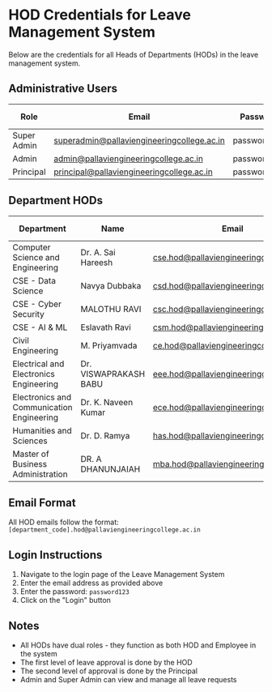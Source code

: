 # HOD Credentials for Leave Management System

Below are the credentials for all Heads of Departments (HODs) in the leave management system.

## Administrative Users

| Role | Email | Password | Employee ID |
|------|-------|----------|-------------|
| Super Admin | superadmin@pallaviengineeringcollege.ac.in | password123 | ADM002 |
| Admin | admin@pallaviengineeringcollege.ac.in | password123 | ADM001 |
| Principal | principal@pallaviengineeringcollege.ac.in | password123 | CSE003 |

## Department HODs

| Department | Name | Email | Password | Employee ID |
|------------|------|-------|----------|-------------|
| Computer Science and Engineering | Dr. A. Sai Hareesh | cse.hod@pallaviengineeringcollege.ac.in | password123 | CSE001 |
| CSE - Data Science | Navya Dubbaka | csd.hod@pallaviengineeringcollege.ac.in | password123 | CSD001 |
| CSE - Cyber Security | MALOTHU RAVI | csc.hod@pallaviengineeringcollege.ac.in | password123 | CSC001 |
| CSE - AI & ML | Eslavath Ravi | csm.hod@pallaviengineeringcollege.ac.in | password123 | CSM001 |
| Civil Engineering | M. Priyamvada | ce.hod@pallaviengineeringcollege.ac.in | password123 | CE001 |
| Electrical and Electronics Engineering | Dr. VISWAPRAKASH BABU | eee.hod@pallaviengineeringcollege.ac.in | password123 | EEE001 |
| Electronics and Communication Engineering | Dr. K. Naveen Kumar | ece.hod@pallaviengineeringcollege.ac.in | password123 | ECE001 |
| Humanities and Sciences | Dr. D. Ramya | has.hod@pallaviengineeringcollege.ac.in | password123 | HSS001 |
| Master of Business Administration | DR. A DHANUNJAIAH | mba.hod@pallaviengineeringcollege.ac.in | password123 | MBA001 |

## Email Format

All HOD emails follow the format: `[department_code].hod@pallaviengineeringcollege.ac.in`

## Login Instructions

1. Navigate to the login page of the Leave Management System
2. Enter the email address as provided above
3. Enter the password: `password123`
4. Click on the "Login" button

## Notes

- All HODs have dual roles - they function as both HOD and Employee in the system
- The first level of leave approval is done by the HOD
- The second level of approval is done by the Principal
- Admin and Super Admin can view and manage all leave requests
